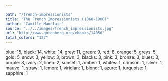 ```yaml
---

path: "/french-impressionists"
title: "The French Impressionists (1860-1900)"
author: "Camille Mauclair"
source: "../../images/french_impressionists.jpg"
url: "http://www.gutenberg.org/ebooks/14056"
total_colors: "127"
---
```

blue: 15, black: 14, white: 14, grey: 11, green: 9, red: 8, orange: 5, greys: 5, gold: 5, snow: 3, yellow: 3, brown: 3, blacks: 3, pink: 3, bronze: 3, blues: 3, purple: 3, ivory: 2, linen: 2, sunset: 1, amber: 1, whites: 1, crimson: 1, silver: 1, mauve: 1, straw: 1, lemon: 1, viridian: 1, blond: 1, azure: 1, turquoise: 1, sapphire: 1
